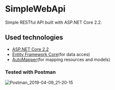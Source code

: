 # SimpleWebApi

Simple RESTful API built with ASP.NET Core 2.2.

## Used technologies
 * [ASP.NET Core 2.2](https://docs.microsoft.com/pt-br/aspnet/core/?view=aspnetcore-2.2)
 * [Entity Framework Core](https://docs.microsoft.com/en-us/ef/core/)(for data acces)
 * [AutoMapper](https://automapper.org)(for mapping resources and models)
 
 ### Tested with Postman
 
 ![Postman_2019-04-09_21-20-15](https://user-images.githubusercontent.com/28295528/55828709-50371380-5b0d-11e9-9ad9-991f7980eab0.png)
